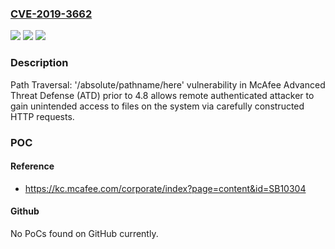 ### [CVE-2019-3662](https://cve.mitre.org/cgi-bin/cvename.cgi?name=CVE-2019-3662)
![](https://img.shields.io/static/v1?label=Product&message=Advanced%20Threat%20Defense%20(ATD)&color=blue)
![](https://img.shields.io/static/v1?label=Version&message=%3C%204.8%20&color=brighgreen)
![](https://img.shields.io/static/v1?label=Vulnerability&message=Path%20Traversal%3A%20'%2Fabsolute%2Fpathname%2Fhere'%20vulnerability&color=brighgreen)

### Description

Path Traversal: '/absolute/pathname/here' vulnerability in McAfee Advanced Threat Defense (ATD) prior to 4.8 allows remote authenticated attacker to gain unintended access to files on the system via carefully constructed HTTP requests.

### POC

#### Reference
- https://kc.mcafee.com/corporate/index?page=content&id=SB10304

#### Github
No PoCs found on GitHub currently.

